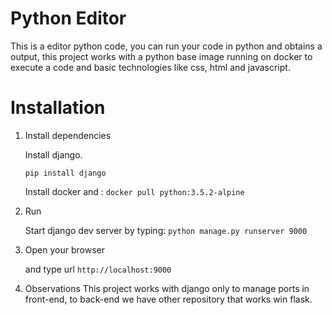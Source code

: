 # Python Editor
This is a editor python code, you can run your code in python and obtains a output, this project works with a python base image running on docker to execute a code and basic technologies like css, html and javascript.


# Installation


1. Install dependencies
 
   Install django.

   `pip install django`

   Install docker and :
   `docker pull python:3.5.2-alpine`


3. Run

   Start django dev server by typing:
   `python manage.py runserver 9000`



4. Open your browser

   and type url `http://localhost:9000`

5. Observations
   This project works with django only to manage ports in front-end, to back-end we have other repository that works win flask.